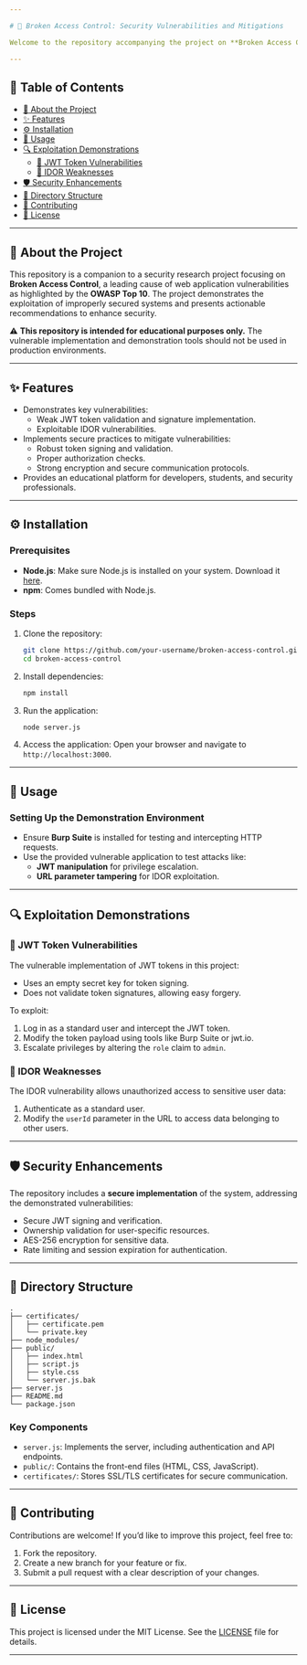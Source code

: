 ```yaml
---

# 🔐 Broken Access Control: Security Vulnerabilities and Mitigations

Welcome to the repository accompanying the project on **Broken Access Control**. This project explores access control vulnerabilities in web applications, including **Insecure Direct Object References (IDOR)** and weak **JWT (JSON Web Token) implementations**, and provides detailed mitigation strategies.

---
```


## 📑 Table of Contents

- [📘 About the Project](#about-the-project)
- [✨ Features](#features)
- [⚙️ Installation](#installation)
- [🚀 Usage](#usage)
- [🔍 Exploitation Demonstrations](#exploitation-demonstrations)
  - [🔑 JWT Token Vulnerabilities](#jwt-token-vulnerabilities)
  - [🔗 IDOR Weaknesses](#idor-weaknesses)
- [🛡️ Security Enhancements](#security-enhancements)
- [📂 Directory Structure](#directory-structure)
- [🤝 Contributing](#contributing)
- [📜 License](#license)

---

## 📘 About the Project

This repository is a companion to a security research project focusing on **Broken Access Control**, a leading cause of web application vulnerabilities as highlighted by the **OWASP Top 10**. The project demonstrates the exploitation of improperly secured systems and presents actionable recommendations to enhance security.

⚠️ **This repository is intended for educational purposes only.** The vulnerable implementation and demonstration tools should not be used in production environments.

---

## ✨ Features

- Demonstrates key vulnerabilities:
  - Weak JWT token validation and signature implementation.
  - Exploitable IDOR vulnerabilities.
- Implements secure practices to mitigate vulnerabilities:
  - Robust token signing and validation.
  - Proper authorization checks.
  - Strong encryption and secure communication protocols.
- Provides an educational platform for developers, students, and security professionals.

---

## ⚙️ Installation

### Prerequisites
- **Node.js**: Make sure Node.js is installed on your system. Download it [here](https://nodejs.org).
- **npm**: Comes bundled with Node.js.

### Steps
1. Clone the repository:
   ```bash
   git clone https://github.com/your-username/broken-access-control.git
   cd broken-access-control
   ```

2. Install dependencies:
   ```bash
   npm install
   ```

3. Run the application:
   ```bash
   node server.js
   ```

4. Access the application:
   Open your browser and navigate to `http://localhost:3000`.

---

## 🚀 Usage

### Setting Up the Demonstration Environment
- Ensure **Burp Suite** is installed for testing and intercepting HTTP requests.
- Use the provided vulnerable application to test attacks like:
  - **JWT manipulation** for privilege escalation.
  - **URL parameter tampering** for IDOR exploitation.

---

## 🔍 Exploitation Demonstrations

### 🔑 JWT Token Vulnerabilities
The vulnerable implementation of JWT tokens in this project:
- Uses an empty secret key for token signing.
- Does not validate token signatures, allowing easy forgery.

To exploit:
1. Log in as a standard user and intercept the JWT token.
2. Modify the token payload using tools like Burp Suite or jwt.io.
3. Escalate privileges by altering the `role` claim to `admin`.

### 🔗 IDOR Weaknesses
The IDOR vulnerability allows unauthorized access to sensitive user data:
1. Authenticate as a standard user.
2. Modify the `userId` parameter in the URL to access data belonging to other users.

---

## 🛡️ Security Enhancements

The repository includes a **secure implementation** of the system, addressing the demonstrated vulnerabilities:
- Secure JWT signing and verification.
- Ownership validation for user-specific resources.
- AES-256 encryption for sensitive data.
- Rate limiting and session expiration for authentication.



---

## 📂 Directory Structure

```plaintext
.
├── certificates/
│   ├── certificate.pem
│   └── private.key
├── node_modules/
├── public/
│   ├── index.html
│   ├── script.js
│   ├── style.css
│   └── server.js.bak
├── server.js
├── README.md
└── package.json
```

### Key Components
- `server.js`: Implements the server, including authentication and API endpoints.
- `public/`: Contains the front-end files (HTML, CSS, JavaScript).
- `certificates/`: Stores SSL/TLS certificates for secure communication.

---

## 🤝 Contributing

Contributions are welcome! If you’d like to improve this project, feel free to:
1. Fork the repository.
2. Create a new branch for your feature or fix.
3. Submit a pull request with a clear description of your changes.

---

## 📜 License

This project is licensed under the MIT License. See the [LICENSE](LICENSE) file for details.

---

